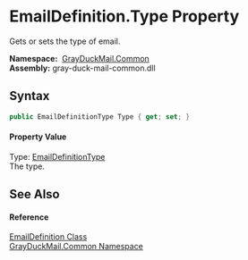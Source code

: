 EmailDefinition.Type Property
=============================
Gets or sets the type of email.

  **Namespace:**  [GrayDuckMail.Common][1]  
  **Assembly:** gray-duck-mail-common.dll

Syntax
------

```csharp
public EmailDefinitionType Type { get; set; }
```

#### Property Value
Type: [EmailDefinitionType][2]  
 The type. 

See Also
--------

#### Reference
[EmailDefinition Class][3]  
[GrayDuckMail.Common Namespace][1]  

[1]: ../README.md
[2]: ../EmailDefinitionType/README.md
[3]: README.md